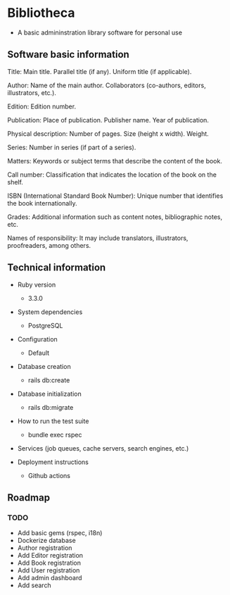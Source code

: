 # Bibliotheca
- A basic admininstration library software for personal use

## Software basic information

Title: Main title. Parallel title (if any). Uniform title (if applicable).

Author: Name of the main author. Collaborators (co-authors, editors, illustrators, etc.).

Edition: Edition number.

Publication: Place of publication. Publisher name. Year of publication.

Physical description: Number of pages. Size (height x width). Weight.

Series: Number in series (if part of a series).

Matters: Keywords or subject terms that describe the content of the book.

Call number: Classification that indicates the location of the book on the shelf.

ISBN (International Standard Book Number): Unique number that identifies the book internationally.

Grades: Additional information such as content notes, bibliographic notes, etc.

Names of responsibility: It may include translators, illustrators, proofreaders, among others.

## Technical information

* Ruby version 
    - 3.3.0

* System dependencies
    - PostgreSQL

* Configuration
    - Default

* Database creation
    - rails db:create

* Database initialization
    - rails db:migrate

* How to run the test suite
    - bundle exec rspec

* Services (job queues, cache servers, search engines, etc.)

* Deployment instructions
    - Github actions


## Roadmap

### TODO

- Add basic gems (rspec, i18n)
- Dockerize database
- Author registration
- Add Editor registration
- Add Book registration
- Add User registration
- Add admin dashboard
- Add search
